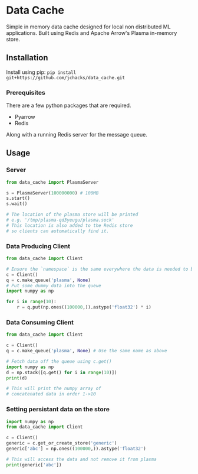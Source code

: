 # Data Cache

Simple in memory data cache designed for local non distributed ML applications.
Built using Redis and Apache Arrow's Plasma in-memory store.

## Installation

Install using pip: 
`pip install git+https://github.com/jchacks/data_cache.git`

### Prerequisites

There are a few python packages that are required.
* Pyarrow
* Redis

Along with a running Redis server for the message queue.


## Usage

### Server
```python
from data_cache import PlasmaServer

s = PlasmaServer(100000000) # 100MB
s.start()
s.wait()

# The location of the plasma store will be printed
# e.g. '/tmp/plasma-qd3yeugu/plasma.sock'
# This location is also added to the Redis store 
# so clients can automatically find it.
```

### Data Producing Client
```python
from data_cache import Client

# Ensure the `namespace` is the same everywhere the data is needed to be accessed
c = Client() 
q = c.make_queue('plasma', None)
# Put some dummy data into the queue
import numpy as np 

for i in range(10):
    r = q.put(np.ones((100000,)).astype('float32') * i)

```

### Data Consuming Client
```python
from data_cache import Client

c = Client()
q = c.make_queue('plasma', None) # Use the same name as above

# Fetch data off the queue using c.get()
import numpy as np 
d = np.stack([q.get() for i in range(10)])
print(d) 

# This will print the numpy array of 
# concatenated data in order 1->10
```

### Setting persistant data on the store
```python
import numpy as np 
from data_cache import Client

c = Client()
generic = c.get_or_create_store('generic')
generic['abc'] = np.ones((100000,)).astype('float32')

# This will access the data and not remove it from plasma
print(generic['abc'])

```
